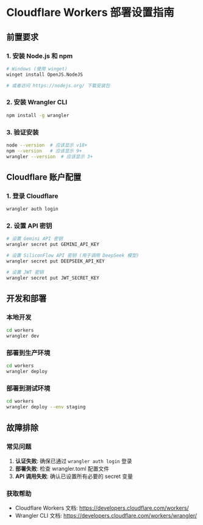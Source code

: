 # Cloudflare Workers 部署设置指南

## 前置要求

### 1. 安装 Node.js 和 npm
```bash
# Windows (使用 winget)
winget install OpenJS.NodeJS

# 或者访问 https://nodejs.org/ 下载安装包
```

### 2. 安装 Wrangler CLI
```bash
npm install -g wrangler
```

### 3. 验证安装
```bash
node --version  # 应该显示 v18+ 
npm --version   # 应该显示 9+
wrangler --version  # 应该显示 3+
```

## Cloudflare 账户配置

### 1. 登录 Cloudflare
```bash
wrangler auth login
```

### 2. 设置 API 密钥
```bash
# 设置 Gemini API 密钥
wrangler secret put GEMINI_API_KEY

# 设置 SiliconFlow API 密钥 (用于调用 DeepSeek 模型)
wrangler secret put DEEPSEEK_API_KEY

# 设置 JWT 密钥
wrangler secret put JWT_SECRET_KEY
```

## 开发和部署

### 本地开发
```bash
cd workers
wrangler dev
```

### 部署到生产环境
```bash
cd workers
wrangler deploy
```

### 部署到测试环境
```bash
cd workers  
wrangler deploy --env staging
```

## 故障排除

### 常见问题
1. **认证失败**: 确保已通过 `wrangler auth login` 登录
2. **部署失败**: 检查 wrangler.toml 配置文件
3. **API 调用失败**: 确认已设置所有必要的 secret 变量

### 获取帮助
- Cloudflare Workers 文档: https://developers.cloudflare.com/workers/
- Wrangler CLI 文档: https://developers.cloudflare.com/workers/wrangler/ 